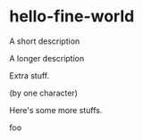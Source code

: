 # hello-fine-world

A short description

A longer description

Extra stuff.

(by one character)

Here's some more stuffs.

foo


